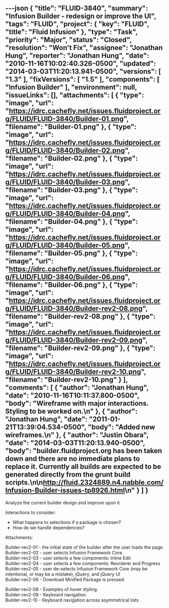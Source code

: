 ---json
{
  "title": "FLUID-3840",
  "summary": "Infusion Builder - redesign or improve the UI",
  "tags": "FLUID",
  "project": {
    "key": "FLUID",
    "title": "Fluid Infusion"
  },
  "type": "Task",
  "priority": "Major",
  "status": "Closed",
  "resolution": "Won't Fix",
  "assignee": "Jonathan Hung",
  "reporter": "Jonathan Hung",
  "date": "2010-11-16T10:02:40.326-0500",
  "updated": "2014-03-03T11:20:13.941-0500",
  "versions": [
    "1.3"
  ],
  "fixVersions": [
    "1.5"
  ],
  "components": [
    "Infusion Builder"
  ],
  "environment": null,
  "issueLinks": [],
  "attachments": [
    {
      "type": "image",
      "url": "https://idrc.cachefly.net/issues.fluidproject.org/FLUID/FLUID-3840/Builder-01.png",
      "filename": "Builder-01.png"
    },
    {
      "type": "image",
      "url": "https://idrc.cachefly.net/issues.fluidproject.org/FLUID/FLUID-3840/Builder-02.png",
      "filename": "Builder-02.png"
    },
    {
      "type": "image",
      "url": "https://idrc.cachefly.net/issues.fluidproject.org/FLUID/FLUID-3840/Builder-03.png",
      "filename": "Builder-03.png"
    },
    {
      "type": "image",
      "url": "https://idrc.cachefly.net/issues.fluidproject.org/FLUID/FLUID-3840/Builder-04.png",
      "filename": "Builder-04.png"
    },
    {
      "type": "image",
      "url": "https://idrc.cachefly.net/issues.fluidproject.org/FLUID/FLUID-3840/Builder-05.png",
      "filename": "Builder-05.png"
    },
    {
      "type": "image",
      "url": "https://idrc.cachefly.net/issues.fluidproject.org/FLUID/FLUID-3840/Builder-06.png",
      "filename": "Builder-06.png"
    },
    {
      "type": "image",
      "url": "https://idrc.cachefly.net/issues.fluidproject.org/FLUID/FLUID-3840/Builder-rev2-08.png",
      "filename": "Builder-rev2-08.png"
    },
    {
      "type": "image",
      "url": "https://idrc.cachefly.net/issues.fluidproject.org/FLUID/FLUID-3840/Builder-rev2-09.png",
      "filename": "Builder-rev2-09.png"
    },
    {
      "type": "image",
      "url": "https://idrc.cachefly.net/issues.fluidproject.org/FLUID/FLUID-3840/Builder-rev2-10.png",
      "filename": "Builder-rev2-10.png"
    }
  ],
  "comments": [
    {
      "author": "Jonathan Hung",
      "date": "2010-11-16T10:11:37.800-0500",
      "body": "Wireframe with major interactions. Styling to be worked on.\n"
    },
    {
      "author": "Jonathan Hung",
      "date": "2011-01-21T13:39:04.534-0500",
      "body": "Added new wireframes.\n"
    },
    {
      "author": "Justin Obara",
      "date": "2014-03-03T11:20:13.940-0500",
      "body": "builder.fluidproject.org has been taken down and there are no immediate plans to replace it. Currently all builds are expected to be generated directly from the grunt build scripts.\n\n<http://fluid.2324889.n4.nabble.com/Infusion-Builder-issues-tp8926.html>\n"
    }
  ]
}
---
Analyze the current builder design and improve upon it.

Interactions to consider:

* What happens to selections if a package is chosen?
* How do we handle dependencies?

Attachments:

Builder-rev2-01 - the initial state of the builder after the user loads the page.\
Builder-rev2-02 - user selects Infusion Framework Core.\
Builder-rev2-03 - user selects a few components: Inline Edit\
Builder-rev2-04 - user selects a few components: Reorderer and Progress\
Builder-rev2-05 - user de-selects Infusion Framework Core (may be intentional, or may be a mistake), jQuery, and jQuery UI\
Builder-rev2-06 - Download Minified Package is pressed.

Builder-rev2-08 - Examples of hover styling.\
Builder-rev2-09 - Keyboard navigation\
Builder-rev2-10 - Keyboard navigation across asymmetrical lists

        
